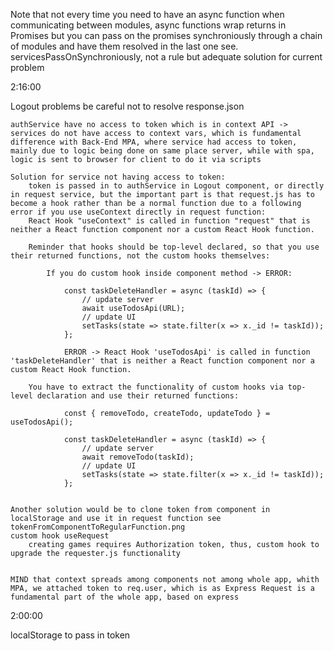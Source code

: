 Note that not every time you need to have an async function when communicating between modules,
async functions wrap returns in Promises but you can pass on the promises synchroniously through a chain of modules
and have them resolved in the last one 
see. servicesPassOnSynchroniously, not a rule but adequate solution for current problem 

2:16:00

Logout problems
    be careful not to resolve response.json
    
    authService have no access to token which is in context API -> services do not have access to context vars, which is fundamental difference with Back-End MPA, where service had access to token, mainly due to logic being done on same place server, while with spa, logic is sent to browser for client to do it via scripts

    Solution for service not having access to token:
        token is passed in to authService in Logout component, or directly in request service, but the important part is that request.js has to become a hook rather than be a normal function due to a following error if you use useContext directly in request function:
        React Hook "useContext" is called in function "request" that is neither a React function component nor a custom React Hook function.

        Reminder that hooks should be top-level declared, so that you use their returned functions, not the custom hooks themselves:
        
            If you do custom hook inside component method -> ERROR:
            
                const taskDeleteHandler = async (taskId) => {
                    // update server
                    await useTodosApi(URL);
                    // update UI
                    setTasks(state => state.filter(x => x._id != taskId));
                };

                ERROR -> React Hook 'useTodosApi' is called in function 'taskDeleteHandler' that is neither a React function component nor a custom React Hook function.

        You have to extract the functionality of custom hooks via top-level declaration and use their returned functions:

                const { removeTodo, createTodo, updateTodo } = useTodosApi();

                const taskDeleteHandler = async (taskId) => {
                    // update server
                    await removeTodo(taskId);
                    // update UI
                    setTasks(state => state.filter(x => x._id != taskId));
                };


    Another solution would be to clone token from component in localStorage and use it in request function see tokenFromComponentToRegularFunction.png
    custom hook useRequest
        creating games requires Authorization token, thus, custom hook to upgrade the requester.js functionality


    MIND that context spreads among components not among whole app, whith MPA, we attached token to req.user, which is as Express Request is a fundamental part of the whole app, based on express

2:00:00

localStorage to pass in token
